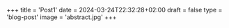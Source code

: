 +++
title = 'Post1'
date = 2024-03-24T22:32:28+02:00
draft = false
type = 'blog-post'
image = 'abstract.jpg'
+++
